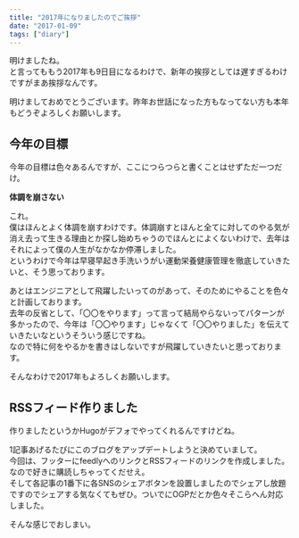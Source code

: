 ```yaml
---
title: "2017年になりましたのでご挨拶"
date: "2017-01-09"
tags: ["diary"]
---
```

<!-- ---
description: "2017年1回目の記事ですが特に内容のある話はしません。"
--- -->

明けましたね。  
と言ってももう2017年も9日目になるわけで、新年の挨拶としては遅すぎるわけですがまあ挨拶なんです。

明けましておめでとうございます。昨年お世話になった方もなってない方も本年もどうぞよろしくお願いします。

## 今年の目標

今年の目標は色々あるんですが、ここにつらつらと書くことはせずただ一つだけ。

**体調を崩さない**

これ。  
僕はほんとよく体調を崩すわけです。体調崩すとほんと全てに対してのやる気が消え去って生きる理由とか探し始めちゃうのでほんとによくないわけで、去年はそれによって僕の人生がなかなか停滞しました。  
というわけで今年は早寝早起き手洗いうがい運動栄養健康管理を徹底していきたいと、そう思っております。

あとはエンジニアとして飛躍したいってのがあって、そのためにやることを色々と計画しております。  
去年の反省として、「〇〇をやります」って言って結局やらないってパターンが多かったので、今年は「〇〇やります」じゃなくて「〇〇やりました」を伝えていきたいなというそういう感じですね。  
なので特に何をやるかを書きはしないですが飛躍していきたいと思っております。

そんなわけで2017年もよろしくお願いします。

## RSSフィード作りました

作りましたというかHugoがデフォでやってくれるんですけどね。

1記事あげるたびにこのブログをアップデートしようと決めていまして。  
今回は、フッターにfeedlyへのリンクとRSSフィードのリンクを作成しました。なので好きに購読しちゃってくだせえ。  
そして各記事の1番下に各SNSのシェアボタンを設置しましたのでシェアし放題ですのでシェアする気なくてもぜひ。ついでにOGPだとか色々そこらへん対応しました。

そんな感じでおしまい。
